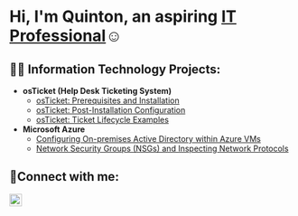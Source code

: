 <h1>Hi, I'm Quinton, an aspiring <a href="https://www.linkedin.com/in/quinton-armstrong-90a091195/">IT Professional</a>☺</h1>

<h2>👨‍💻 Information Technology Projects:</h2>

- <b>osTicket (Help Desk Ticketing System)</b>
  - [osTicket: Prerequisites and Installation](https://github.com/Quintoneee/osticket-prereqs)
  - [osTicket: Post-Installation Configuration](https://github.com/Quintoneee/post-install-config)
  - [osTicket: Ticket Lifecycle Examples](https://github.com/Quintoneee/ticket-lifecycle)
- <b>Microsoft Azure</b>
  - [Configuring On-premises Active Directory within Azure VMs](https://github.com/Quintoneee/configure-ad)
  - [Network Security Groups (NSGs) and Inspecting Network Protocols](https://github.com/Quintoneee/azure-network-protocols)

<h2>🤳Connect with me:</h2>


[<img align="left" alt="Quinton | LinkedIn" width="22px" src="https://cdn.jsdelivr.net/npm/simple-icons@v3/icons/linkedin.svg/" />][linkedin]




[linkedin]: https://www.linkedin.com/in/quinton-armstrong-90a091195/
